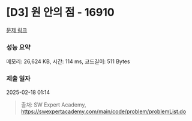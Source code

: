 # [D3] 원 안의 점 - 16910 

[문제 링크](https://swexpertacademy.com/main/code/problem/problemDetail.do?contestProbId=AYcllbDqUVgDFASR) 

### 성능 요약

메모리: 26,624 KB, 시간: 114 ms, 코드길이: 511 Bytes

### 제출 일자

2025-02-18 01:14



> 출처: SW Expert Academy, https://swexpertacademy.com/main/code/problem/problemList.do